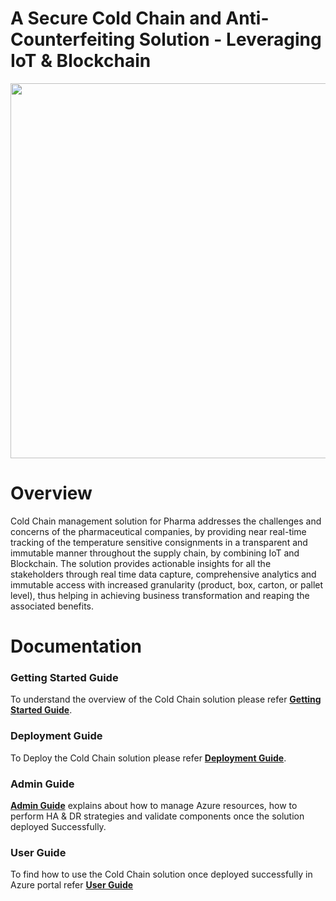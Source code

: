 A Secure Cold Chain and Anti-Counterfeiting Solution - Leveraging IoT & Blockchain
========
<div align="center">
<img src="https://github.com/SecureColdChain/Wipro-Ltd-ColdChain/blob/master/Documentation/images/u96.png" width="600" height="auto"/>
</div>

Overview
========

Cold Chain management solution for Pharma addresses the challenges and concerns of the pharmaceutical companies, by providing near real-time tracking of the temperature sensitive consignments in a transparent and immutable manner throughout the supply chain, by combining IoT and Blockchain. The solution provides actionable insights for all the stakeholders through real time data capture, comprehensive analytics and immutable access with increased granularity (product, box, carton, or pallet level), thus helping in achieving business transformation and reaping the associated benefits.

Documentation
=============

### Getting Started Guide

To understand the overview of the Cold Chain solution please refer **[Getting Started Guide](https://github.com/SecureColdChain/Wipro-Ltd-ColdChain/blob/master/Documentation/getting-started.md)**. 

### Deployment Guide

To Deploy the Cold Chain solution please refer **[Deployment Guide](https://github.com/SecureColdChain/Wipro-Ltd-ColdChain/blob/master/Documentation/deploymentguide.md)**. 

### Admin Guide

**[Admin Guide](https://github.com/SecureColdChain/Wipro-Ltd-ColdChain/blob/master/Documentation/admin-guide.md)** explains about how to manage Azure resources, how to perform HA & DR strategies and validate components once the solution deployed Successfully. 

### User Guide

To find how to use the Cold Chain solution once deployed successfully in Azure portal refer **[User Guide](https://github.com/SecureColdChain/Wipro-Ltd-ColdChain/blob/master/Documentation/user-guide.md)** 
